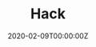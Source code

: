 ---
# Course title, summary, and position.
linktitle: Overview
summary: Machine learning is one of the most exciting directions in information technology today, and its application has penetrated into all aspects of life and is closely related to the daily lives of ordinary people. This article is a Learning Note for the newly published "Machine Learning" textbook from Tsinghua University, written by Professor Zhou Zhihua of Nanjing University.
weight: 1

# Page metadata.
title: Hack
date: "2020-02-09T00:00:00Z"
lastmod: "2020-02-09T00:00:00Z"
draft: false  # Is this a draft? true/false
toc: true  # Show table of contents? true/false
type: docs  # Do not modify.

# Add menu entry to sidebar.
# - name: Declare this menu item as a parent with ID `name`.
# - weight: Position of link in menu.
menu:
  HACK:
    name: hack
    weight: 1
---
